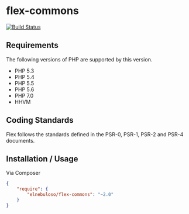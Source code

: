 # flex-commons

[![Build Status](https://travis-ci.org/elnebuloso/flex-commons.svg?branch=master)](https://travis-ci.org/elnebuloso/flex-commons)

## Requirements

The following versions of PHP are supported by this version.

* PHP 5.3
* PHP 5.4
* PHP 5.5
* PHP 5.6
* PHP 7.0
* HHVM

## Coding Standards

Flex follows the standards defined in the PSR-0, PSR-1, PSR-2 and PSR-4 documents.

## Installation / Usage

Via Composer

``` json
{
    "require": {
        "elnebuloso/flex-commons": "~2.0"
    }
}
```